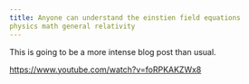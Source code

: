 ```yaml
---
title: Anyone can understand the einstien field equations
physics math general relativity
---
```


This is going to be a more intense blog post than usual.


https://www.youtube.com/watch?v=foRPKAKZWx8


